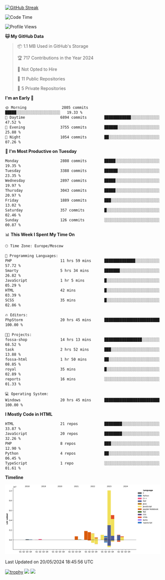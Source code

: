 [![GitHub Streak](https://github-readme-streak-stats.herokuapp.com/?user=yogik10)](https://git.io/streak-stats)
<!--START_SECTION:waka-->
![Code Time](http://img.shields.io/badge/Code%20Time-537%20hrs%2050%20mins-blue)

![Profile Views](http://img.shields.io/badge/Profile%20Views-1-blue)

**🐱 My GitHub Data** 

> 📦 1.1 MB Used in GitHub's Storage 
 > 
> 🏆 717 Contributions in the Year 2024
 > 
> 🚫 Not Opted to Hire
 > 
> 📜 11 Public Repositories 
 > 
> 🔑 5 Private Repositories 
 > 
**I'm an Early 🐤** 

```text
🌞 Morning                2805 commits        █████░░░░░░░░░░░░░░░░░░░░   19.33 % 
🌆 Daytime                6894 commits        ████████████░░░░░░░░░░░░░   47.52 % 
🌃 Evening                3755 commits        ██████░░░░░░░░░░░░░░░░░░░   25.88 % 
🌙 Night                  1054 commits        ██░░░░░░░░░░░░░░░░░░░░░░░   07.26 % 
```
📅 **I'm Most Productive on Tuesday** 

```text
Monday                   2808 commits        █████░░░░░░░░░░░░░░░░░░░░   19.35 % 
Tuesday                  3388 commits        ██████░░░░░░░░░░░░░░░░░░░   23.35 % 
Wednesday                2897 commits        █████░░░░░░░░░░░░░░░░░░░░   19.97 % 
Thursday                 3043 commits        █████░░░░░░░░░░░░░░░░░░░░   20.97 % 
Friday                   1889 commits        ███░░░░░░░░░░░░░░░░░░░░░░   13.02 % 
Saturday                 357 commits         █░░░░░░░░░░░░░░░░░░░░░░░░   02.46 % 
Sunday                   126 commits         ░░░░░░░░░░░░░░░░░░░░░░░░░   00.87 % 
```


📊 **This Week I Spent My Time On** 

```text
🕑︎ Time Zone: Europe/Moscow

💬 Programming Languages: 
PHP                      11 hrs 59 mins      ██████████████░░░░░░░░░░░   57.72 % 
Smarty                   5 hrs 34 mins       ███████░░░░░░░░░░░░░░░░░░   26.82 % 
JavaScript               1 hr 5 mins         █░░░░░░░░░░░░░░░░░░░░░░░░   05.29 % 
HTML                     42 mins             █░░░░░░░░░░░░░░░░░░░░░░░░   03.39 % 
SCSS                     35 mins             █░░░░░░░░░░░░░░░░░░░░░░░░   02.86 % 

🔥 Editors: 
PhpStorm                 20 hrs 45 mins      █████████████████████████   100.00 % 

🐱‍💻 Projects: 
fossa-shop               14 hrs 13 mins      █████████████████░░░░░░░░   68.52 % 
task                     2 hrs 52 mins       ███░░░░░░░░░░░░░░░░░░░░░░   13.88 % 
fossa-html               1 hr 50 mins        ██░░░░░░░░░░░░░░░░░░░░░░░   08.85 % 
royal                    35 mins             █░░░░░░░░░░░░░░░░░░░░░░░░   02.89 % 
reports                  16 mins             ░░░░░░░░░░░░░░░░░░░░░░░░░   01.33 % 

💻 Operating System: 
Windows                  20 hrs 45 mins      █████████████████████████   100.00 % 
```

**I Mostly Code in HTML** 

```text
HTML                     21 repos            ████████░░░░░░░░░░░░░░░░░   33.87 % 
JavaScript               20 repos            ████████░░░░░░░░░░░░░░░░░   32.26 % 
PHP                      8 repos             ███░░░░░░░░░░░░░░░░░░░░░░   12.90 % 
Python                   4 repos             ██░░░░░░░░░░░░░░░░░░░░░░░   06.45 % 
TypeScript               1 repo              ░░░░░░░░░░░░░░░░░░░░░░░░░   01.61 % 
```



**Timeline**

![Lines of Code chart](https://raw.githubusercontent.com/Yogik10/Yogik10/main/assets/bar_graph.png)


 Last Updated on 20/05/2024 18:45:56 UTC
<!--END_SECTION:waka-->
[![trophy](https://github-profile-trophy.vercel.app/?username=yogik10)](https://github.com/ryo-ma/github-profile-trophy)
![](https://github-profile-summary-cards.vercel.app/api/cards/profile-details?username=yogik10&theme=solarized_dark)
![](https://github-profile-summary-cards.vercel.app/api/cards/most-commit-language?username=yogik10&theme=solarized_dark)


